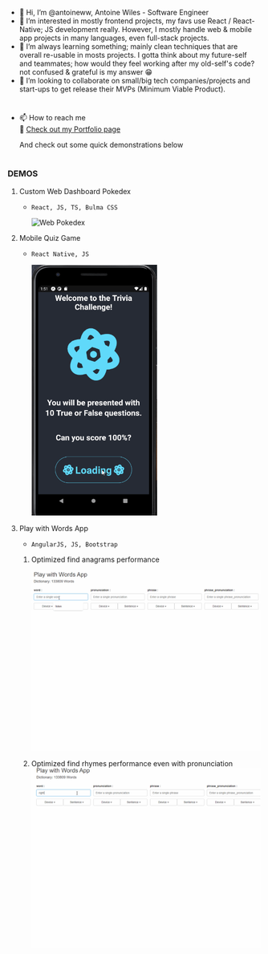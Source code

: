- 👋 Hi, I’m @antoineww, Antoine Wiles - Software Engineer
- 👀 I’m interested in mostly frontend projects, my favs use React / React-Native; JS development really. 
However, I mostly handle web & mobile app projects in many languages, even full-stack projects.
- 🌱 I’m always learning something; mainly clean techniques that are overall re-usable in mosts projects. 
I gotta think about my future-self and teammates; how would they feel working after my old-self's code? not confused & grateful is my answer 😁
- 💞️ I’m looking to collaborate on small/big tech companies/projects and start-ups to get release their MVPs (Minimum Viable Product).

#
- 📫 How to reach me  
  🤩 [Check out my Portfolio page](https://antoineww.github.io/)
  
  And check out some quick demonstrations below

# 
### DEMOS

[demo_mobile_quiz_game]: https://github.com/antoineww/antoineww/blob/main/demos/quiz.gif "Play the Quiz & Try again the same Quiz"
[demo_web_aw_pokedex]: https://github.com/antoineww/antoineww/blob/main/demos/aw_pokedex_demo4.gif "Custom web dashboard Pokedex"
[demo_web_play_with_words1]: https://github.com/antoineww/antoineww/blob/main/demos/play_words1.gif "Play with Word 1"
[demo_web_play_with_words2]: https://github.com/antoineww/antoineww/blob/main/demos/play_words2.gif "Play with Word 2"

1. Custom Web Dashboard Pokedex
   - `React, JS, TS, Bulma CSS`

      ![Web Pokedex][demo_web_aw_pokedex]

2. Mobile Quiz Game
   - `React Native, JS`

      <img src="https://github.com/antoineww/antoineww/blob/main/demos/quiz.gif" alt="Custom web dashboard Pokedex" width="250em" height="500em">

3. Play with Words App 
   - `AngularJS, JS, Bootstrap`
   1. Optimized find anagrams performance

         ![Play with Words 1][demo_web_play_with_words1]

   2. Optimized find rhymes performance even with pronunciation
         ![Play with Words 2][demo_web_play_with_words2]





<!---
antoineww/antoineww is a ✨ special ✨ repository because its `README.md` (this file) appears on your GitHub profile.
You can click the Preview link to take a look at your changes.
--->

